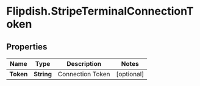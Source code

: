 # Flipdish.StripeTerminalConnectionToken

## Properties

Name | Type | Description | Notes
------------ | ------------- | ------------- | -------------
**Token** | **String** | Connection Token | [optional] 


